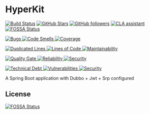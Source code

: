 # HyperKit

[![Build Status](https://travis-ci.com/H-Y-K-T-G/HyperKitBlog.svg?branch=master)](https://travis-ci.com/H-Y-K-T-G/HyperKitBlog)
[![GitHub Stars](https://img.shields.io/github/stars/H-Y-K-T-G/HyperKitBlog.svg?style=plastic&label=Stars)](https://github.com/H-Y-K-T-G/HyperKitBlog/stargazers)
[![GitHub followers](https://img.shields.io/github/followers/librazy.svg?style=plastic&label=Follow)](https://github.com/Librazy?tab=followers)
[![CLA assistant](https://cla-assistant.io/readme/badge/H-Y-K-T-G/HyperKitBlog)](https://cla-assistant.io/H-Y-K-T-G/HyperKitBlog)
[![FOSSA Status](https://app.fossa.io/api/projects/git%2Bgithub.com%2FH-Y-K-T-G%2FHyperKitBlog.svg?type=shield)](https://app.fossa.io/projects/git%2Bgithub.com%2FH-Y-K-T-G%2FHyperKitBlog?ref=badge_shield)

[
![Bugs](https://sonarcloud.io/api/project_badges/measure?project=HyperKit&metric=bugs)
![Code Smells](https://sonarcloud.io/api/project_badges/measure?project=HyperKit&metric=code_smells)
![Coverage](https://sonarcloud.io/api/project_badges/measure?project=HyperKit&metric=coverage)
](https://sonarcloud.io/dashboard?id=HyperKit)

[
![Duplicated Lines](https://sonarcloud.io/api/project_badges/measure?project=HyperKit&metric=duplicated_lines_density)
![Lines of Code](https://sonarcloud.io/api/project_badges/measure?project=HyperKit&metric=ncloc)
![Maintainability](https://sonarcloud.io/api/project_badges/measure?project=HyperKit&metric=sqale_rating)
](https://sonarcloud.io/dashboard?id=HyperKit)

[
![Quality Gate](https://sonarcloud.io/api/project_badges/measure?project=HyperKit&metric=alert_status)
![Reliability](https://sonarcloud.io/api/project_badges/measure?project=HyperKit&metric=reliability_rating)
![Security](https://sonarcloud.io/api/project_badges/measure?project=HyperKit&metric=security_rating)
](https://sonarcloud.io/dashboard?id=HyperKit)

[
![Technical Debt](https://sonarcloud.io/api/project_badges/measure?project=HyperKit&metric=sqale_index)
![Vulnerabilities](https://sonarcloud.io/api/project_badges/measure?project=HyperKit&metric=vulnerabilities)
![Security](https://sonarcloud.io/api/project_badges/measure?project=HyperKit&metric=security_rating)
](https://sonarcloud.io/dashboard?id=HyperKit)


A Spring Boot application with Dubbo + Jwt + Srp configured


## License
[![FOSSA Status](https://app.fossa.io/api/projects/git%2Bgithub.com%2FH-Y-K-T-G%2FHyperKitBlog.svg?type=large)](https://app.fossa.io/projects/git%2Bgithub.com%2FH-Y-K-T-G%2FHyperKitBlog?ref=badge_large)